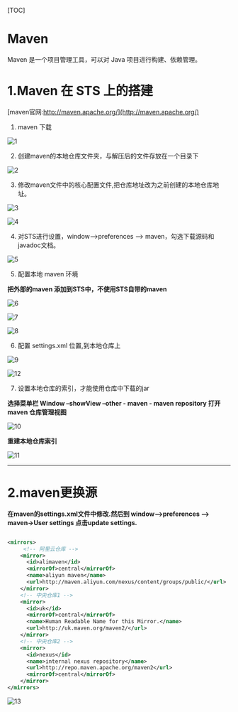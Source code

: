 [TOC]

# Maven
Maven 是一个项目管理工具，可以对 Java 项目进行构建、依赖管理。

# 1.Maven 在 STS 上的搭建

[maven官网:http://maven.apache.org/](http://maven.apache.org/)

1. maven 下载

![1](../img/maven_img/1.png)

2. 创建maven的本地仓库文件夹，与解压后的文件存放在一个目录下

![2](../img/maven_img/2.png)

3. 修改maven文件中的核心配置文件,把仓库地址改为之前创建的本地仓库地址。

![3](../img/maven_img/3.png)

![4](../img/maven_img/4.png)

4. 对STS进行设置，window–>preferences –> maven，勾选下载源码和javadoc文档。

![5](../img/maven_img/5.png)

5. 配置本地 maven 环境

**把外部的maven 添加到STS中，不使用STS自带的maven**

![6](../img/maven_img/6.png)

![7](../img/maven_img/7.png)

![8](../img/maven_img/8.png)

6. 配置 settings.xml 位置,到本地仓库上

![9](../img/maven_img/9.png)

![12](../img/maven_img/12.png)

7. 设置本地仓库的索引，才能使用仓库中下载的jar

**选择菜单栏 Window –showView –other - maven - maven repository 打开 maven 仓库管理视图**

![10](../img/maven_img/10.png)

**重建本地仓库索引**

![11](../img/maven_img/11.png)

---

# 2.maven更换源

**在maven的settings.xml文件中修改.然后到 window–>preferences –> maven->User settings 点击update settings.**

```xml

<mirrors>
     <!-- 阿里云仓库 -->
    <mirror>
      <id>alimaven</id>
      <mirrorOf>central</mirrorOf>
      <name>aliyun maven</name>
      <url>http://maven.aliyun.com/nexus/content/groups/public/</url>
    </mirror>
    <!-- 中央仓库1 -->
    <mirror>
      <id>uk</id>
      <mirrorOf>central</mirrorOf>
      <name>Human Readable Name for this Mirror.</name>
      <url>http://uk.maven.org/maven2/</url>
    </mirror>
    <!-- 中央仓库2 -->
    <mirror>
      <id>nexus</id>
      <name>internal nexus repository</name>
      <url>http://repo.maven.apache.org/maven2</url>
      <mirrorOf>central</mirrorOf>
    </mirror>
</mirrors>

```

![13](../img/maven_img/13.png)